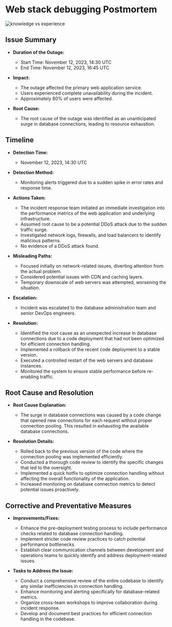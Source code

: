 # Web stack debugging Postmortem


![knowledge vs experience](https://github.com/globalsmile/alx-system_engineering-devops/assets/106287208/770ec724-009d-4e6e-9023-b6fe037412a5)


## Issue Summary

- **Duration of the Outage:**
  - Start Time: November 12, 2023, 14:30 UTC
  - End Time: November 12, 2023, 16:45 UTC

- **Impact:**
  - The outage affected the primary web application service.
  - Users experienced complete unavailability during the incident.
  - Approximately 80% of users were affected.

- **Root Cause:**
  - The root cause of the outage was identified as an unanticipated surge in database connections, leading to resource exhaustion.

## Timeline

- **Detection Time:**
  - November 12, 2023, 14:30 UTC

- **Detection Method:**
  - Monitoring alerts triggered due to a sudden spike in error rates and response time.

- **Actions Taken:**
  - The incident response team initiated an immediate investigation into the performance metrics of the web application and underlying infrastructure.
  - Assumed root cause to be a potential DDoS attack due to the sudden traffic surge.
  - Investigated network logs, firewalls, and load balancers to identify malicious patterns.
  - No evidence of a DDoS attack found.

- **Misleading Paths:**
  - Focused initially on network-related issues, diverting attention from the actual problem.
  - Considered potential issues with CDN and caching layers.
  - Temporary downscale of web servers was attempted, worsening the situation.

- **Escalation:**
  - Incident was escalated to the database administration team and senior DevOps engineers.

- **Resolution:**
  - Identified the root cause as an unexpected increase in database connections due to a code deployment that had not been optimized for efficient connection handling.
  - Implemented a rollback of the recent code deployment to a stable version.
  - Executed a controlled restart of the web servers and database instances.
  - Monitored the system to ensure stable performance before re-enabling traffic.

## Root Cause and Resolution

- **Root Cause Explanation:**
  - The surge in database connections was caused by a code change that opened new connections for each request without proper connection pooling. This resulted in exhausting the available database connections.

- **Resolution Details:**
  - Rolled back to the previous version of the code where the connection pooling was implemented efficiently.
  - Conducted a thorough code review to identify the specific changes that led to the oversight.
  - Implemented a quick hotfix to optimize connection handling without affecting the overall functionality of the application.
  - Increased monitoring on database connection metrics to detect potential issues proactively.

## Corrective and Preventative Measures

- **Improvements/Fixes:**
  - Enhance the pre-deployment testing process to include performance checks related to database connection handling.
  - Implement stricter code review practices to catch potential performance bottlenecks.
  - Establish clear communication channels between development and operations teams to quickly identify and address deployment-related issues.

- **Tasks to Address the Issue:**
  - Conduct a comprehensive review of the entire codebase to identify any similar inefficiencies in connection handling.
  - Enhance monitoring and alerting specifically for database-related metrics.
  - Organize cross-team workshops to improve collaboration during incident response.
  - Develop and document best practices for efficient connection handling in the codebase.

